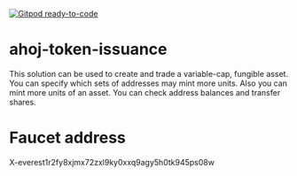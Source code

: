 [![Gitpod ready-to-code](https://img.shields.io/badge/Gitpod-ready--to--code-blue?logo=gitpod)](https://gitpod.io/#https://github.com/bayroio/ahoj-token-issuance)

# ahoj-token-issuance
This solution can be used to create and trade a variable-cap, fungible asset. You can specify which sets of addresses may mint more units. Also you can mint more units of an asset. You can check address balances and transfer shares.

# Faucet address
X-everest1r2fy8xjmx72zxl9ky0xxq9agy5h0tk945ps08w
